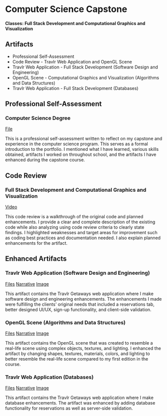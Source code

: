 # Computer Science Capstone

#### Classes: Full Stack Development and Computational Graphics and Visualization

## Artifacts
- Professional Self-Assessment 
- Code Review - Travlr Web Application and OpenGL Scene 
- Travlr Web Application - Full Stack Development (Software Design and Engineering) 
- OpenGL Scene - Computational Graphics and Visualization (Algorithms and Data Structures)  
- Travlr Web Application - Full Stack Development (Databases) 

## Professional Self-Assessment
### Computer Science Degree
[File](https://github.com/tawil4/tawil4.github.io/blob/main/Professional%20Self-Assessment%C2%A0-%20Adam%20Tawil.docx)

This is a professional self-assessment written to reflect on my capstone and experience in the computer science program. This serves as a formal introduction to the portfolio. I mentioned what I have learned, various skills obtained, artifacts I worked on throughout school, and the artifacts I have enhanced during the capstone course.  

## Code Review
### Full Stack Development and Computational Graphics and Visualization
[Video](https://github.com/tawil4/tawil4.github.io/blob/main/Code%20Review%20-%20Adam%20Tawil.mp4)

This code review is a walkthrough of the original code and planned enhancements. I provide a clear and complete description of the existing code while also analyzing using code review criteria to clearly state findings. I highlighted weaknesses and target areas for improvement such as coding best practices and documentation needed. I also explain planned enhancements for the artifact.  

## Enhanced Artifacts
### Travlr Web Application (Software Design and Engineering)
[Files](https://github.com/tawil4/tawil4.github.io/tree/main/travlr%20(Enhanced))
[Narrative](https://github.com/tawil4/tawil4.github.io/blob/main/Category%20One%20-%20Software%20Design%20and%20Engineering%20Enhancement%20Narrative.docx)
[Image](https://github.com/tawil4/tawil4.github.io/blob/main/travlrhome.png)

This artifact contains the Travlr Getaways web application where I make software design and engineering enhancements. The enhancements I made were fulfilling the clients' original needs that included a reservations tab, better designed UI/UX, sign-up functionality, and client-side validation.  

### OpenGL Scene (Algorithms and Data Structures)
[Files](https://github.com/tawil4/tawil4.github.io/tree/main/CS330Content%20(Enhanced)/CS330Content)
[Narrative](https://github.com/tawil4/tawil4.github.io/blob/main/Category%20Two%20-%20Alorithms%20and%20Data%20Structures%20Enhancement%20Narrative.docx)
[Image](https://github.com/tawil4/tawil4.github.io/blob/main/opengl_scene.png)

This artifact contains the OpenGL scene that was created to resemble a real-life scene using complex objects, textures, and lighting. I enhanced the artifact by changing shapes, textures, materials, colors, and lighting to better resemble the real-life scene compared to my first edition in the course.   


### Travlr Web Application (Databases)
[Files](https://github.com/tawil4/tawil4.github.io/tree/main/travlr%20(Enhanced))
[Narrative](https://github.com/tawil4/tawil4.github.io/blob/main/Category%20Three%20-%20Databases%20Enhancement%20Narrative.docx)
[Image](https://github.com/tawil4/tawil4.github.io/blob/main/travlr_reservations.png)

This artifact contains the Travlr Getaways web application where I make database enhancements. The artifact was enhanced by adding database functionality for reservations as well as server-side validation.  
